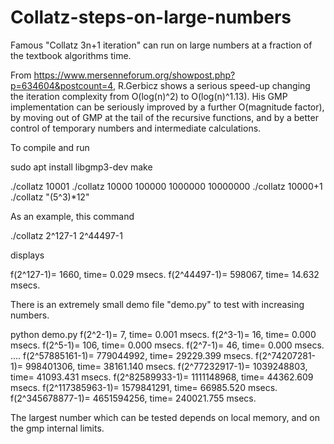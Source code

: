 # Collatz-steps-on-large-numbers

Famous "Collatz 3n+1 iteration" can run on large numbers at a fraction of the textbook algorithms time.

From https://www.mersenneforum.org/showpost.php?p=634604&postcount=4, R.Gerbicz shows a serious speed-up 
changing the iteration complexity from O(log(n)^2) to O(log(n)^1.13). His GMP implementation can be 
seriously improved by a further O(magnitude factor), by moving out of GMP at the tail of the recursive
functions, and by a better control of temporary numbers and intermediate calculations.

To compile and run

sudo apt install libgmp3-dev
make

./collatz 10001
./collatz 10000 100000 1000000 10000000
./collatz 10000+1
./collatz "(5^3)*12"

As an example, this command 

./collatz 2^127-1 2^44497-1

displays

f(2^127-1)=        1660, time=       0.029 msecs.
f(2^44497-1)=      598067, time=      14.632 msecs.

There is an extremely small demo file "demo.py" to test with increasing numbers.

python demo.py
f(2^2-1)=           7, time=       0.001 msecs.
f(2^3-1)=          16, time=       0.000 msecs.
f(2^5-1)=         106, time=       0.000 msecs.
f(2^7-1)=          46, time=       0.000 msecs.
....
f(2^57885161-1)=   779044992, time=   29229.399 msecs.
f(2^74207281-1)=   998401306, time=   38161.140 msecs.
f(2^77232917-1)=  1039248803, time=   41093.431 msecs.
f(2^82589933-1)=  1111148968, time=   44362.609 msecs.
f(2^117385963-1)=  1579841291, time=   66985.520 msecs.
f(2^345678877-1)=  4651594256, time=  240021.755 msecs.

The largest number which can be tested depends on local memory, and on the gmp internal limits.

